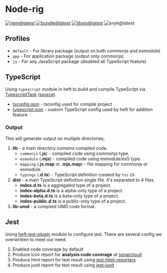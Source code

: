 # Node-rig

[![npm@latest][img:npm@latest]][link:npm@latest]
[![bundle@latest][img:bundle@latest]][link:bundle@latest]
[![libsio@latest][img:libsio@latest]][link:libsio@latest]
![snyk@latest][img:snyk@latest]

## Profiles

- `default` - For library package (output on both commonjs and esmodule)
- `app` - For application package (output only commonjs)
- `js` - For any JavaScript package (disabled all TypeScript feature)

## TypeScript

Using `typescript` module in heft to build and compile TypeScript
via [TypescriptTask][link:heft-ts] ([source][gh:heft-ts]).

- [tsconfig.json][local:tsconfig] - tsconfig used for compile project
- [typescript.json][local:ts-config] - custom TypeScript config used by heft for addition feature

### Output

This will generate output on multiple directories,

1. **lib** - a main directory contains compiled code.
    - `commonjs` (**.js**) - compiled code using commonjs type.
    - `esmodule` (**.mjs**) - compiled code using esmodule/es5 type.
    - `mapping` (**.js.map** or **.mjs.map**) - file mapping for commonjs or esmodule.
    - `typings` (**.d.ts**) - TypeScript definition created by `tsc` cli.
2. **dist** - a main TypeScript definition single file. it's separated to 4 files.
    - **index.d.ts** is a aggregated type of a project.
    - **index-alpha.d.ts** is a alpha-only type of a project.
    - **index-beta.d.ts** is a beta-only type of a project.
    - **index-public.d.ts** is a public-only type of a project.
3. **lib-umd** - a compiled UMD code format.

## Jest

Using [heft-jest-plugin][link:heft-jest] module to configure jest.
There are several config we overwritten to meet our need.

1. Enabled code coverage by default
2. Produce lcov report for **analysis code coverage** at [sonarcloud][link:sonarcloud]
3. Produce html report for test result using [jest-html-reporters][npm:jest-html]
4. Produce junit report for test result using [jest-junit][npm:jest-junit]

<!-- LINKS SECTION -->

[img:npm@latest]: https://img.shields.io/npm/v/@kcws/node-rig/latest?style=flat-square
[img:libsio@latest]: https://img.shields.io/librariesio/release/npm/@kcws/node-rig?style=flat-square
[link:libsio@latest]: https://libraries.io/npm/@kcws%2Fnode-rig
[link:npm@latest]: https://www.npmjs.com/package/@kcws/node-rig/v/latest
[img:snyk@latest]: https://img.shields.io/snyk/vulnerabilities/npm/@kcws/node-rig?style=flat-square
[img:bundle@latest]: https://img.shields.io/bundlephobia/min/@kcws/node-rig/latest?style=flat-square&label=size
[link:bundle@latest]: https://bundlephobia.com/result?p=@kcws/node-rig@latest

[link:sonarcloud]: https://sonarcloud.io/
[link:heft-ts]: https://rushstack.io/pages/heft_tasks/typescript/
[link:heft-jest]: https://rushstack.io/pages/heft_tasks/jest/
[npm:jest-html]: https://www.npmjs.com/package/jest-html-reporters
[npm:jest-junit]: https://www.npmjs.com/package/jest-junit
[gh:heft-ts]: https://github.com/microsoft/rushstack/tree/576d198/apps/heft/src/plugins/TypeScriptPlugin

[local:tsconfig]: /packages/node-rig/profiles/default/tsconfig.base.json
[local:ts-config]: /packages/node-rig/profiles/default/config/typescript.json
